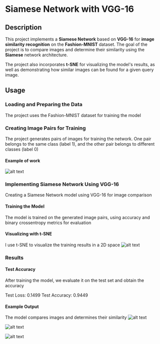 # Siamese Network with VGG-16

## Description
This project implements a **Siamese Network** based on **VGG-16** for **image similarity recognition** on the **Fashion-MNIST** dataset. The goal of the project is to compare images and determine their similarity using the **Siamese** network architecture.

The project also incorporates **t-SNE** for visualizing the model's results, as well as demonstrating how similar images can be found for a given query image.

## Usage
###  Loading and Preparing the Data
The project uses the Fashion-MNIST dataset for training the model
### Creating Image Pairs for Training
The project generates pairs of images for training the network. One pair belongs to the same class (label 1), and the other pair belongs to different classes (label 0)
#### Example of work 
![alt text](image.png)
### Implementing Siamese Network Using VGG-16
Creating a Siamese Network model using VGG-16 for image comparison
#### Training the Model
The model is trained on the generated image pairs, using accuracy and binary crossentropy metrics for evaluation
#### Visualizing with t-SNE
I use t-SNE to visualize the training results in a 2D space
![alt text](image-1.png)
### Results
#### Test Accuracy
After training the model, we evaluate it on the test set and obtain the accuracy 

Test Loss: 0.1499
Test Accuracy: 0.9449
#### Example Output
The model compares images and determines their similarity
![alt text](image-2.png)



![alt text](image-3.png)



![alt text](image-4.png)